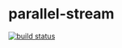 # parallel-stream

[![build status](https://travis-ci.org/rclark/parallel-stream.svg?branch=master)](https://travis-ci.org/rclark/parallel-stream)
